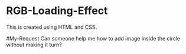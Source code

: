 # RGB-Loading-Effect
This is created using HTML and CSS.

#My-Request
Can someone help me how to add image inside the circle without making it turn?
